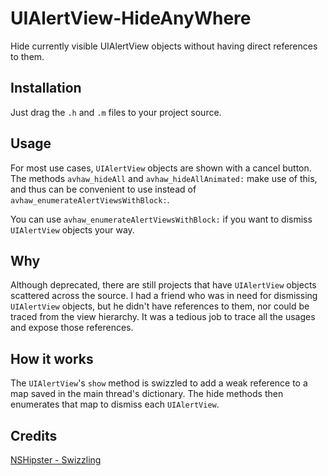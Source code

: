 # UIAlertView-HideAnyWhere
Hide currently visible UIAlertView objects without having direct references to them.

## Installation

Just drag the `.h` and `.m` files to your project source.

## Usage

For most use cases, `UIAlertView` objects are shown with a cancel button. The methods `avhaw_hideAll` and `avhaw_hideAllAnimated:` make use of this, and thus can be convenient to use instead of `avhaw_enumerateAlertViewsWithBlock:`.

You can use `avhaw_enumerateAlertViewsWithBlock:` if you want to dismiss `UIAlertView` objects your way.

## Why

Although deprecated, there are still projects that have `UIAlertView` objects scattered across the source. I had a friend who was in need for dismissing `UIAlertView` objects, but he didn't have references to them, nor could be traced from the view hierarchy. It was a tedious job to trace all the usages and expose those references.

## How it works

The `UIAlertView`'s `show` method is swizzled to add a weak reference to a map saved in the main thread's dictionary. The hide methods then enumerates that map to dismiss each `UIAlertView`.

## Credits

[NSHipster - Swizzling](http://nshipster.com/method-swizzling/)
